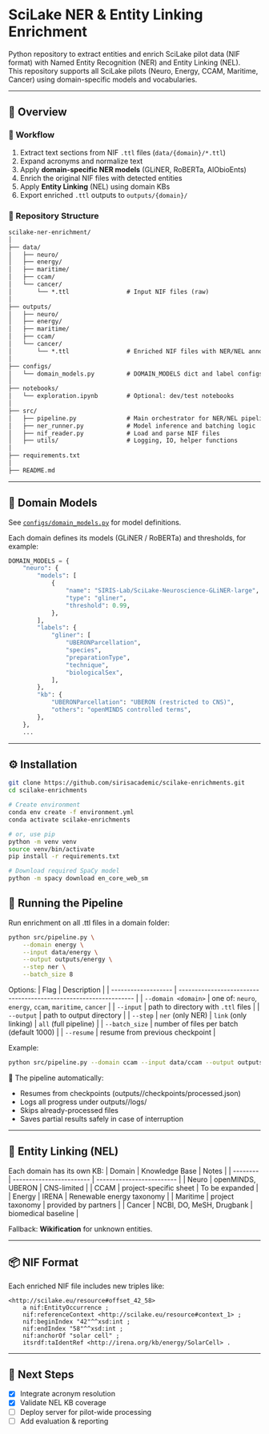 # SciLake NER & Entity Linking Enrichment

Python repository to extract entities and enrich SciLake pilot data (NIF format) with Named Entity Recognition (NER) and Entity Linking (NEL).  
This repository supports all SciLake pilots (Neuro, Energy, CCAM, Maritime, Cancer) using domain-specific models and vocabularies.

---

## 🚀 Overview

### 🔄 Workflow

1. Extract text sections from NIF `.ttl` files (`data/{domain}/*.ttl`)
2. Expand acronyms and normalize text
3. Apply **domain-specific NER models** (GLiNER, RoBERTa, AIObioEnts)
4. Enrich the original NIF files with detected entities
5. Apply **Entity Linking** (NEL) using domain KBs
6. Export enriched `.ttl` outputs to `outputs/{domain}/`

### 📁 Repository Structure
```txt
scilake-ner-enrichment/
│
├── data/
│   ├── neuro/
│   ├── energy/
│   ├── maritime/
│   ├── ccam/
│   └── cancer/
│       └── *.ttl                # Input NIF files (raw)
│
├── outputs/
│   ├── neuro/
│   ├── energy/
│   ├── maritime/
│   ├── ccam/
│   └── cancer/
│       └── *.ttl                # Enriched NIF files with NER/NEL annotations
│
├── configs/
│   └── domain_models.py         # DOMAIN_MODELS dict and label configs
│
├── notebooks/
│   └── exploration.ipynb        # Optional: dev/test notebooks
│
├── src/
│   ├── pipeline.py              # Main orchestrator for NER/NEL pipeline
│   ├── ner_runner.py            # Model inference and batching logic
│   ├── nif_reader.py            # Load and parse NIF files
│   ├── utils/                   # Logging, IO, helper functions
│
├── requirements.txt
│
├── README.md
```

---

## 🧩 Domain Models

See [`configs/domain_models.py`](configs/domain_models.py) for model definitions.

Each domain defines its models (GLiNER / RoBERTa) and thresholds, for example:

```python
DOMAIN_MODELS = {
    "neuro": {
        "models": [
            {
                "name": "SIRIS-Lab/SciLake-Neuroscience-GLiNER-large",
                "type": "gliner",
                "threshold": 0.99,
            },
        ],
        "labels": {
            "gliner": [
                "UBERONParcellation",
                "species",
                "preparationType",
                "technique",
                "biologicalSex",
            ],
        },
        "kb": {
            "UBERONParcellation": "UBERON (restricted to CNS)",
            "others": "openMINDS controlled terms",
        },
    },
    ...
```
---
## ⚙️ Installation

```bash
git clone https://github.com/sirisacademic/scilake-enrichments.git
cd scilake-enrichments

# Create environment
conda env create -f environment.yml
conda activate scilake-enrichments

# or, use pip
python -m venv venv
source venv/bin/activate
pip install -r requirements.txt

# Download required SpaCy model
python -m spacy download en_core_web_sm

```

## 🧠 Running the Pipeline

Run enrichment on all .ttl files in a domain folder:
```bash
python src/pipeline.py \
    --domain energy \
    --input data/energy \
    --output outputs/energy \
    --step ner \
    --batch_size 8
```
Options:
| Flag                | Description                                                      |
| ------------------- | ---------------------------------------------------------------- |
| `--domain <domain>` | one of: `neuro`, `energy`, `ccam`, `maritime`, `cancer`          |
| `--input`           | path to directory with `.ttl` files                              |
| `--output`          | path to output directory                                         |
| `--step`            | `ner` (only NER) | `link` (only linking) | `all` (full pipeline) |
| `--batch_size`      | number of files per batch (default 1000)                         |
| `--resume`          | resume from previous checkpoint                                  |


Example:
```bash
python src/pipeline.py --domain ccam --input data/ccam --output outputs/ccam --step all
```

🧩 The pipeline automatically:

* Resumes from checkpoints (outputs/<domain>/checkpoints/processed.json)
* Logs all progress under outputs/<domain>/logs/
* Skips already-processed files
* Saves partial results safely in case of interruption

---
## 🧩 Entity Linking (NEL)

Each domain has its own KB:
| Domain   | Knowledge Base           | Notes                     |
| -------- | ------------------------ | ------------------------- |
| Neuro    | openMINDS, UBERON        | CNS-limited               |
| CCAM     | project-specific sheet   | To be expanded            |
| Energy   | IRENA                    | Renewable energy taxonomy |
| Maritime | project taxonomy         | provided by partners      |
| Cancer   | NCBI, DO, MeSH, Drugbank | biomedical baseline       |

Fallback: **Wikification** for unknown entities.

---
## 📦 NIF Format

Each enriched NIF file includes new triples like:
```ttl
<http://scilake.eu/resource#offset_42_58>
    a nif:EntityOccurrence ;
    nif:referenceContext <http://scilake.eu/resource#context_1> ;
    nif:beginIndex "42"^^xsd:int ;
    nif:endIndex "58"^^xsd:int ;
    nif:anchorOf "solar cell" ;
    itsrdf:taIdentRef <http://irena.org/kb/energy/SolarCell> .
```
---

## 📅 Next Steps

 - [x] Integrate acronym resolution
 - [x] Validate NEL KB coverage 
 - [ ] Deploy server for pilot-wide processing
 - [ ] Add evaluation & reporting
